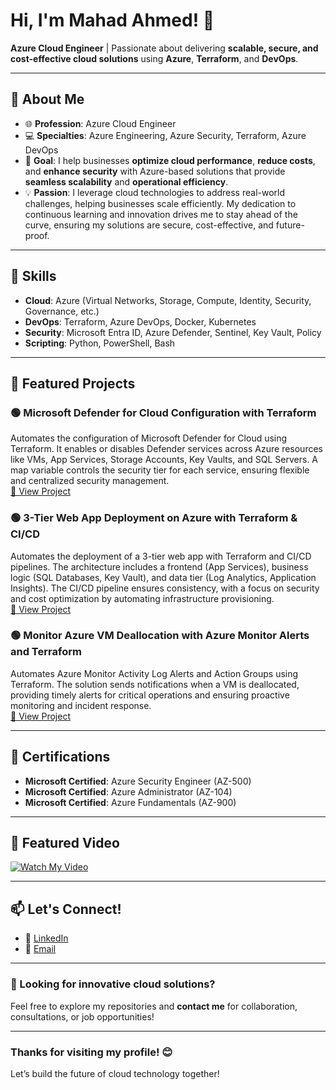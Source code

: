 # Hi, I'm Mahad Ahmed! 👋  
**Azure Cloud Engineer** | Passionate about delivering **scalable, secure, and cost-effective cloud solutions** using **Azure**, **Terraform**, and **DevOps**.

---

## 🚀 About Me  
- 🌐 **Profession**: Azure Cloud Engineer  
- 💻 **Specialties**: Azure Engineering, Azure Security, Terraform, Azure DevOps  
- 🎯 **Goal**: I help businesses **optimize cloud performance**, **reduce costs**, and **enhance security** with Azure-based solutions that provide **seamless scalability** and **operational efficiency**.  
- 💡 **Passion**: I leverage cloud technologies to address real-world challenges, helping businesses scale efficiently. My dedication to continuous learning and innovation drives me to stay ahead of the curve, ensuring my solutions are secure, cost-effective, and future-proof.

---

## 💼 Skills  
- **Cloud**: Azure (Virtual Networks, Storage, Compute, Identity, Security, Governance, etc.)  
- **DevOps**: Terraform, Azure DevOps, Docker, Kubernetes  
- **Security**: Microsoft Entra ID, Azure Defender, Sentinel, Key Vault, Policy  
- **Scripting**: Python, PowerShell, Bash  

---

## 📂 Featured Projects  

### 🟢 **Microsoft Defender for Cloud Configuration with Terraform**  
Automates the configuration of Microsoft Defender for Cloud using Terraform. It enables or disables Defender services across Azure resources like VMs, App Services, Storage Accounts, Key Vaults, and SQL Servers. A map variable controls the security tier for each service, ensuring flexible and centralized security management.  
[🔗 View Project](https://github.com/tecknosap/defender-for-cloud)

### 🟢 **3-Tier Web App Deployment on Azure with Terraform & CI/CD**  
Automates the deployment of a 3-tier web app with Terraform and CI/CD pipelines. The architecture includes a frontend (App Services), business logic (SQL Databases, Key Vault), and data tier (Log Analytics, Application Insights). The CI/CD pipeline ensures consistency, with a focus on security and cost optimization by automating infrastructure provisioning.  
[🔗 View Project](https://github.com/tecknosap/azure-devops-ci-cd)

### 🟢 **Monitor Azure VM Deallocation with Azure Monitor Alerts and Terraform**  
Automates Azure Monitor Activity Log Alerts and Action Groups using Terraform. The solution sends notifications when a VM is deallocated, providing timely alerts for critical operations and ensuring proactive monitoring and incident response.  
[🔗 View Project](https://github.com/tecknosap/vm-deallocation-alerts)

---

## 📜 Certifications  
- **Microsoft Certified**: Azure Security Engineer (AZ-500)  
- **Microsoft Certified**: Azure Administrator (AZ-104)
- **Microsoft Certified**:  Azure Fundamentals (AZ-900)  

---

## 🎥 Featured Video  
[![Watch My Video](https://img.shields.io/badge/YouTube-Watch-red?style=for-the-badge&logo=youtube)](https://www.youtube.com/watch?v=sZKaEKezctU)

---

## 📫 Let's Connect!  
- 💼 [LinkedIn](https://linkedin.com/in/mah-ad05)  
- 📧 [Email](mailto:tecknosap@gmail.com)

---

### 🚀 Looking for innovative cloud solutions?  
Feel free to explore my repositories and **contact me** for collaboration, consultations, or job opportunities!

---

### Thanks for visiting my profile! 😊  
Let’s build the future of cloud technology together!
